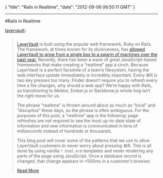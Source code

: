 {
  "title": "Rails in Realtime",
  "date": "2012-09-06 06:50:11 GMT"
}

---

#Rails in Realtime
<p><a class="tumblr_blog" href="http://layervault.tumblr.com/post/30932219739/rails-in-realtime">layervault</a>:</p>&#13;
<blockquote>&#13;
<p><img alt="" src="http://media.tumblr.com/tumblr_m9w47qcBb51r0v0xk.png" /></p>&#13;
<p><a href="http://layervault.com">LayerVault</a> is built using the popular web framework, Ruby on Rails. The framework, at times known for its divisiveness, has <a href="http://layervault.tumblr.com/post/18131971518/no-one-said-scaling-was-easy">allowed LayerVault to grow from a single box to a swarm of machines over the past year.</a> Recently, there has been a wave of great JavaScript-based frameworks that make creating a “realtime” app a cinch. Because LayerVault is a perfect facsimile of a team’s filesystem, having the web interface update immediately is incredibly important. Every ⌘R is two key presses too many. Finder doesn’t require you to refresh every time a file changes, why should a web app? We’re happy with Rails, so transitioning to Meteor, Ember.js or Backbone.js whole hog isn’t the right move for us.</p>&#13;
<p>The phrase “realtime” is thrown around about as much as “local” and “disruptive” these days, so the phrase is often ambiguous. For the purposes of this post, a “realtime” app is the following: page refreshes are not required to see the most up-to-date state of information and new information is communicated in tens of milliseconds instead of hundreds or thousands.</p>&#13;
<p>This blog post will cover some of the patterns that we use to allow LayerVault customers to never worry about pressing ⌘R. This is all done by using vanilla <code>*.html.erb</code> templates and never rendering any parts of the page using JavaScript. Once a database record is changed, that change appears in &lt;500ms in a customer’s browser.</p>&#13;
<p><a href="http://layervault.tumblr.com/post/30932219739/rails-in-realtime">Read More</a></p>&#13;
</blockquote>&#13;
 